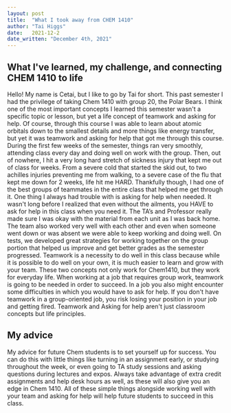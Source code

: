 ```yaml
---
layout: post
title:  "What I took away from CHEM 1410"
author: "Tai Higgs"
date:   2021-12-2
date_written: "December 4th, 2021"
---
```

## What I've learned, my challenge, and connecting CHEM 1410 to life
Hello! My name is Cetai, but I like to go by Tai for short. This past semester I had the privilege of taking Chem 1410 with group 20, the Polar Bears. I think one of the most important concepts I learned this semester wasn't a specific topic or lesson, but yet a life concept of teamwork and asking for help. Of course, through this course I was able to learn about atomic orbitals down to the smallest details and more things like energy transfer, but yet it was teamwork and asking for help that got me through this course. During the first few weeks of the semester, things ran very smoothly, attending class every day and doing well on work with the group. Then, out of nowhere, I hit a very long hard stretch of sickness injury that kept me out of class for weeks. From a severe cold that started the skid out, to two achilles injuries preventing me from walking, to a severe case of the flu that kept me down for 2 weeks, life hit me HARD. Thankfully though, I had one of the best groups of teammates in the entire class that helped me get through it. One thing I always had trouble with is asking for help when needed. It wasn't long before I realized that even without the ailments, you HAVE to ask for help in this class when you need it. The TA’s and Professor really made sure I was okay with the material from each unit as I was back home. The team also worked very well with each other and even when someone went down or was absent we were able to keep working and doing well. On tests, we developed great strategies for working together on the group portion that helped us improve and get better grades as the semester progressed.  Teamwork is a necessity to do well in this class because while it is possible to do well on your own, it is much easier to learn and grow with your team. These two concepts not only work for Chem1410,  but they work for everyday life. When working at a  job that requires group work, teamwork is going to be needed in order to succeed. In a job you also might encounter some difficulties in which you would have to ask for help. If you don't have teamwork in a group-oriented job, you risk losing your position in your job and getting fired. Teamwork and Asking for help aren't just classroom concepts but life principles.  

## My advice
My advice for future Chem students is to set yourself up for success. You can do this with little things like turning in an assignment early, or studying throughout the week, or even going to TA study sessions and asking questions during lectures and expos. Always take advantage of extra credit assignments and help desk hours as well, as these will also give you an edge in Chem 1410. All of these simple things alongside working well with your team and asking for help will help future students to succeed in this class.